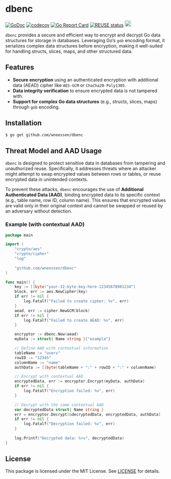 <!--
SPDX-FileCopyrightText: 2024 Winni Neessen <wn@neessen.dev>

SPDX-License-Identifier: MIT
-->

# dbenc

[![GoDoc](https://godoc.org/github.com/wneessen/dbenc?status.svg)](https://pkg.go.dev/github.com/wneessen/dbenc)
[![codecov](https://codecov.io/gh/wneessen/dbenc/branch/main/graph/badge.svg?token=37KWJV03MR)](https://codecov.io/gh/wneessen/dbenc)
[![Go Report Card](https://goreportcard.com/badge/github.com/wneessen/dbenc)](https://goreportcard.com/report/github.com/wneessen/dbenc)
[![REUSE status](https://api.reuse.software/badge/github.com/wneessen/dbenc)](https://api.reuse.software/info/github.com/wneessen/dbenc)
<a href="https://ko-fi.com/D1D24V9IX"><img src="https://uploads-ssl.webflow.com/5c14e387dab576fe667689cf/5cbed8a4ae2b88347c06c923_BuyMeACoffee_blue.png" height="20" alt="buy ma a coffee"></a>

`dbenc` provides a secure and efficient way to encrypt and decrypt Go data structures for storage in databases. Leveraging Go’s `gob` encoding format, it serializes complex data structures before encryption, making it well-suited for handling structs, slices, maps, and other structured data.

## Features

- **Secure encryption** using an authenticated encryption with additional data (AEAD) cipher like `AES-GCM` or `ChaCha20-Poly1305`.
- **Data integrity verification** to ensure encrypted data is not tampered with.
- **Support for complex Go data structures** (e.g., structs, slices, maps) through `gob` encoding.

## Installation

```bash
$ go get github.com/wneessen/dbenc
```

## Threat Model and AAD Usage

`dbenc` is designed to protect sensitive data in databases from tampering and unauthorized reuse. Specifically, it
addresses threats where an attacker might attempt to swap encrypted values between rows or tables, or reuse encrypted
data in unintended contexts.

To prevent these attacks, `dbenc` encourages the use of **Additional Authenticated Data (AAD)**, binding encrypted data
to its specific context (e.g., table name, row ID, column name). This ensures that encrypted values are valid only in
their original context and cannot be swapped or reused by an adversary without detection.

### Example (with contextual AAD)

```go
package main

import (
    "crypto/aes"
    "crypto/cipher"
    "log"
    
    "github.com/wneessen/dbenc"
)

func main() {
    key := []byte("your-32-byte-key-here-12345678901234")
    block, err := aes.NewCipher(key)
    if err != nil {
        log.Fatalf("Failed to create cipher: %v", err)
    }
    aead, err := cipher.NewGCM(block)
    if err != nil {
        log.Fatalf("Failed to create AEAD: %v", err)
    }

    encryptor := dbenc.New(aead)
    myData := struct{ Name string }{"example"}

    // Define AAD with contextual information
    tableName := "users"
    rowID := "12345"
    columnName := "name"
    authData := []byte(tableName + ":" + rowID + ":" + columnName)

    // Encrypt with contextual AAD
    encryptedData, err := encryptor.Encrypt(myData, authData)
    if err != nil {
        log.Fatalf("Encryption failed: %v", err)
    }

    // Decrypt with the same contextual AAD
    var decryptedData struct{ Name string }
    err = encryptor.Decrypt(&decryptedData, encryptedData, authData)
    if err != nil {
        log.Fatalf("Decryption failed: %v", err)
    }
    
    log.Printf("Decrypted data: %+v", decryptedData)
}
```

## License

This package is licensed under the MIT License. See [LICENSE](LICENSE) for details.
